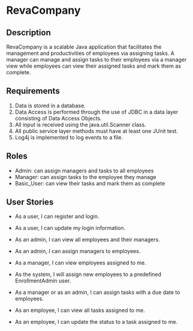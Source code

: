 # RevaCompany

## Description 

   RevaCompany is a scalable Java application that facilitates the management and productivities of employees via assigning tasks. 
    A manager can manage and assign tasks to their employees via a manager view while employees can view their assigned tasks and mark them as complete.

## Requirements
1. Data is stored in a database.
2. Data Access is performed through the use of JDBC in a data layer consisting of Data Access Objects.
3. All input is received using the java.util.Scanner class.
4. All public service layer methods must have at least one JUnit test.
5. Log4j is implemented to log events to a file.

## Roles
- Admin: can assign managers and tasks to all employees
- Manager: can assign tasks to the employee they manage
- Basic_User: can view their tasks and mark them as complete 

## User Stories

* As a user, I can register and login.
* As a user, I can update my login information.
* As an admin, I can view all employees and their managers.
* As an admin, I can assign managers to employees.
* As a manager, I can view employees assigned to me.
* As the system, I will assign new employees to a predefined EnrollmentAdmin user.

* As a manager or as an admin, I can assign tasks with a due date to employees.
* As an employee, I can view all tasks assigned to me.
* As an employee, I can update the status to a task assigned to me.

